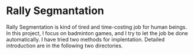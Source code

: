 # Rally Segmantation
Rally Segmentation is kind of tired and time-costing job for human beings. In this project, I focus on badminton games, and I try to let the job be done automatically. I have tried two methods for implentation. Detailed introduction are in the following two directories.